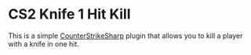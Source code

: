 # CS2 Knife 1 Hit Kill
This is a simple [CounterStrikeSharp](https://docs.cssharp.dev/) plugin that allows you to kill a player with a knife in one hit.
